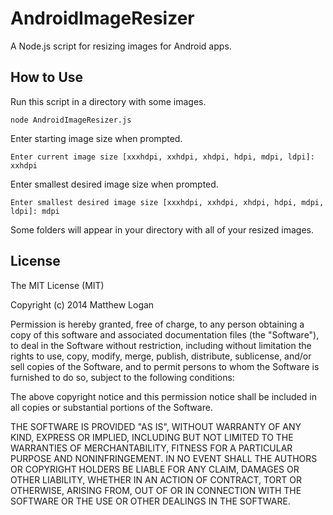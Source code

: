 AndroidImageResizer
===================

A Node.js script for resizing images for Android apps.

## How to Use

Run this script in a directory with some images.

```
node AndroidImageResizer.js
```

Enter starting image size when prompted.

```
Enter current image size [xxxhdpi, xxhdpi, xhdpi, hdpi, mdpi, ldpi]: xxhdpi
```

Enter smallest desired image size when prompted.

```
Enter smallest desired image size [xxxhdpi, xxhdpi, xhdpi, hdpi, mdpi, ldpi]: mdpi
```

Some folders will appear in your directory with all of your resized images.

## License

The MIT License (MIT)

Copyright (c) 2014 Matthew Logan

Permission is hereby granted, free of charge, to any person obtaining a copy
of this software and associated documentation files (the "Software"), to deal
in the Software without restriction, including without limitation the rights
to use, copy, modify, merge, publish, distribute, sublicense, and/or sell
copies of the Software, and to permit persons to whom the Software is
furnished to do so, subject to the following conditions:

The above copyright notice and this permission notice shall be included in all
copies or substantial portions of the Software.

THE SOFTWARE IS PROVIDED "AS IS", WITHOUT WARRANTY OF ANY KIND, EXPRESS OR
IMPLIED, INCLUDING BUT NOT LIMITED TO THE WARRANTIES OF MERCHANTABILITY,
FITNESS FOR A PARTICULAR PURPOSE AND NONINFRINGEMENT. IN NO EVENT SHALL THE
AUTHORS OR COPYRIGHT HOLDERS BE LIABLE FOR ANY CLAIM, DAMAGES OR OTHER
LIABILITY, WHETHER IN AN ACTION OF CONTRACT, TORT OR OTHERWISE, ARISING FROM,
OUT OF OR IN CONNECTION WITH THE SOFTWARE OR THE USE OR OTHER DEALINGS IN THE
SOFTWARE.
